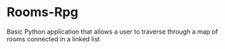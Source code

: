 # Rooms-Rpg
Basic Python application that allows a user to traverse through a map of rooms connected in a linked list
